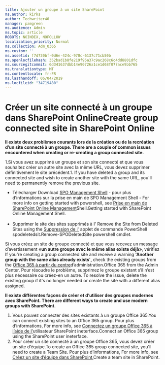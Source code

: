 ```yaml
---
title: Ajouter un groupe à un site SharePoint
ms.author: kirks
author: Techwriter40
manager: pamgreen
ms.audience: Admin
ms.topic: article
ROBOTS: NOINDEX, NOFOLLOW
localization_priority: Normal
ms.collection: Adm_O365
ms.custom: ''
ms.assetid: f7d730bf-0d6e-424c-970c-6137c71cb50b
ms.openlocfilehash: 352bad1b8fe219f95a37c9ac268c6c4dd8801dfc
ms.sourcegitcommit: 6d341637dbb14e90726a1ce1d68f077ace9bb765
ms.translationtype: MT
ms.contentlocale: fr-FR
ms.lasthandoff: 06/04/2019
ms.locfileid: "34719480"
---
```

# <a name="create-group-connected-site-in-sharepoint-online"></a><span data-ttu-id="30613-102">Créer un site connecté à un groupe dans SharePoint Online</span><span class="sxs-lookup"><span data-stu-id="30613-102">Create group connected site in SharePoint Online</span></span>

<p><span data-ttu-id="30613-103"><strong>Il existe deux problèmes courants lors de la création ou de la recréation d’un site connecté à un groupe.&nbsp;</strong></span><span class="sxs-lookup"><span data-stu-id="30613-103"><strong>There are a couple of common issues encountered when creating or re-creating a group connected site.&nbsp;</strong></span></span></p>  <p><span data-ttu-id="30613-104">1.Si vous avez supprimé un groupe et son site connecté et que vous souhaitez créer un autre site avec la même URL, vous devez supprimer définitivement le site précédent.</span><span class="sxs-lookup"><span data-stu-id="30613-104">1. If you have deleted a group and its connected site and wish to create another site with the same URL, you'll need to permanently remove the previous site.</span></span></p>  <ul>  <li><span data-ttu-id="30613-105">Télécharger <a title="SPO Management Shell</span><span class="sxs-lookup"><span data-stu-id="30613-105">Download <a title="SPO Management Shell</span></span>" href="https://support.office.com/en-ie/article/introduction-to-the-sharepoint-online-management-shell-c16941c3-19b4-4710-8056-34c034493429"><span data-ttu-id="30613-106">SPO Management Shell</a> - pour plus d’informations sur la prise en main de <a title="PowerShell, voir Getting Started with SharePoint Online Management Shell</span><span class="sxs-lookup"><span data-stu-id="30613-106">SPO Management Shell</a> - For more info on getting started with powershell, see <a title="Getting started with SharePoint Online Management Shell</span></span>" href="https://docs.microsoft.com/en-us/powershell/module/sharepoint-online/remove-sposite?view=sharepoint-ps"><span data-ttu-id="30613-107">Prise en main de SharePoint Online Management</a>Shell.</span><span class="sxs-lookup"><span data-stu-id="30613-107">Getting started with SharePoint Online Management Shell</a>.</span></span> <br /><br /></li>  <li><span data-ttu-id="30613-108">Supprimer le site des sites supprimés à l' <a title="aide de la spodeletedsit</span><span class="sxs-lookup"><span data-stu-id="30613-108">Remove the Site from Deleted Sites using the <a title="Remove-SPODeletedSite</span></span>" href="https://docs.microsoft.com/en-us/powershell/module/sharepoint-online/remove-sposite?view=sharepoint-ps"><span data-ttu-id="30613-109">Suppression de l'</a> applet de commande PowerShell spodeletedsit.</span><span class="sxs-lookup"><span data-stu-id="30613-109">Remove-SPODeletedSite</a> powershell cmdlet.</span></span></li>  </ul>  <p><span data-ttu-id="30613-110">Si vous créez un site de groupe connecté et que vous recevez un message d’avertissement <strong>«un autre groupe avec le même alias existe déjà»</strong>, vérifiez <a title="les groupes existants à partir du centre d’administration de Microsoft Office 365</span><span class="sxs-lookup"><span data-stu-id="30613-110">If you're creating a group connected site and receive a warning <strong>'Another group with the same alias already exists'</strong>, check the existing groups from the <a title="Office 365 from the Admin Center</span></span>" href="https://admin.microsoft.com/Adminportal/Home?source=applauncher#/groups"><span data-ttu-id="30613-111">Office 365 à partir du centre</a>d’administration.</span><span class="sxs-lookup"><span data-stu-id="30613-111">Office 365 from the Admin Center</a>.</span></span> <span data-ttu-id="30613-112">Pour résoudre le problème, supprimez le groupe existant s’il n’est plus nécessaire ou créez-en un autre.&nbsp;</span><span class="sxs-lookup"><span data-stu-id="30613-112">To resolve the issue, delete the existing group if it's no longer needed or create the site with a different alias assigned.&nbsp;</span></span></p>  <p><span data-ttu-id="30613-113"><strong>Il existe différentes façons de créer et d’utiliser des groupes modernes avec SharePoint.&nbsp;</strong></span><span class="sxs-lookup"><span data-stu-id="30613-113"><strong>There are different ways to create and use modern groups with SharePoint.&nbsp;</strong></span></span></p>  <ol>  <li><span data-ttu-id="30613-114">Vous pouvez connecter des sites existants à un groupe Office 365.</span><span class="sxs-lookup"><span data-stu-id="30613-114">You can connect existing sites to an Office 365 group.</span></span> <span data-ttu-id="30613-115">Pour plus d’informations, <a title="consultez la rubrique Connect an Office 365 Group using the SharePoint User ineterface</span><span class="sxs-lookup"><span data-stu-id="30613-115">For more info, see <a title="Connect an Office 365 group using the SharePoint user ineterface</span></span>" href="https://docs.microsoft.com/en-us/sharepoint/dev/transform/modernize-connect-to-office365-group#connect-an-office-365-group-using-the-sharepoint-user-interface"><span data-ttu-id="30613-116">Connectez un groupe Office 365 à l’aide de l'</a>utilisateur SharePoint ineterface.</span><span class="sxs-lookup"><span data-stu-id="30613-116">Connect an Office 365 group using the SharePoint user ineterface</a>.</span></span></li>  <li><span data-ttu-id="30613-117">Pour créer un site connecté à un groupe Office 365, vous devez créer un site d’équipe.</span><span class="sxs-lookup"><span data-stu-id="30613-117">To create an Office 365 group connected site, you'll need to create a Team Site.</span></span> <span data-ttu-id="30613-118">Pour plus d’informations, <a title="consultez la rubrique créer un site d’équipe dans SharePoint</span><span class="sxs-lookup"><span data-stu-id="30613-118">For more info, see <a title="Create a team site in SharePoint</span></span>" href="https://support.office.com/en-us/article/create-a-team-site-in-sharepoint-ef10c1e7-15f3-42a3-98aa-b5972711777d"><span data-ttu-id="30613-119">Créez un site d’équipe dans SharePoint.</a></span><span class="sxs-lookup"><span data-stu-id="30613-119">Create a team site in SharePoint.</a></span></span></li>  </ol>

